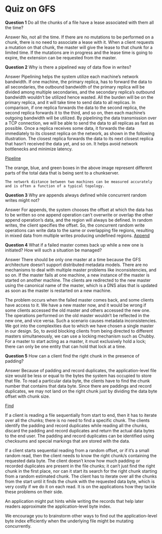 # Quiz on GFS


**Question 1**
Do all the chunks of a file have a lease associated with them all the time?

Answer
No, not all the time. If there are no mutations to be performed on a chunk, there is no need to associate a lease with it. When a client requests a mutation on that chunk, the master will give the lease to that chunk for a limited time. If the mutations are in progress and the lease time is going to expire, the extension can be requested from the master.


**Question 2**
Why is there a pipelined way of data flow in writes?

Answer
Pipelining helps the system utilize each machine’s network bandwidth. If one machine, the primary replica, has to forward the data to all secondaries, the outbound bandwidth of the primary replica will be divided among multiple secondaries, and the secondary replica’s outbound bandwidth wouldn’t be utilized hence wasted. All the burden will be on the primary replica, and it will take time to send data to all replicas. In comparison, if one replica forwards the data to the second replica, the second replica forwards it to the third, and so on, then each machine’s outgoing bandwidth will be utilized. By pipelining the data transmission over a TCP connection, we will be able to send the data to all replicas as fast as possible. Once a replica receives some data, it forwards the data immediately to its closest replica on the network, as shown in the following illustration. The closest replica forwards the data to its next closest replica that hasn’t received the data yet, and so on. It helps avoid network bottlenecks and minimize latency.

[Pipeline](./flow.jpg)

The orange, blue, and green boxes in the above image represent different parts of the total data that is being sent to a chunkserver.
```
The network distance between two machines can be measured accurately and is often a function of a typical topology.
```




**Question 3**
Why are appends always defined while concurrent random writes might not?

Answer
For appends, the system chooses the offset at which the data has to be written so one append operation can’t overwrite or overlap the other append operation’s data, and the region will always be defined. In random writes, the client specifies the offset. So, the concurrent random write operations can write data to the same or overlapping file regions, resulting in mixed data from multiple writes producing undefined regions.
[Append](./append.jpg)



**Question 4**
What if a failed master comes back up while a new one is initiated? How will such a situation be managed?

Answer
There should be only one master at a time because the GFS architecture doesn’t support distributed metadata models. There are no mechanisms to deal with multiple master problems like inconsistencies, and so on. If the master fails at one machine, a new instance of the master is started on another machine. The clients are redirected to the new master using the canonical name of the master, which is a DNS alias that is updated as soon as the master is restarted on a new machine.

The problem occurs when the failed master comes back, and some clients have access to it. We have a new master now, and it would be wrong if some clients accessed the old master and others accessed the new one. The operations performed on the old master wouldn’t be reflected in the new one, and vice versa. Such a scenario causes metadata inconsistencies. We got into the complexities due to which we have chosen a single master in our design. So, to avoid blocking clients from being directed to different masters simultaneously, we can use a locking mechanism such as Chubby. For a master to start acting as a master, it must exclusively hold a lock; there can only be one entity that can hold that lock at a time.





**Question 5**
How can a client find the right chunk in the presence of padding?

Answer
Because of padding and record duplicates, the application-level file size would be less or equal to the bytes the system has occupied to store that file. To read a particular data byte, the clients have to find the chunk number that contains that data byte. Since there are paddings and record duplicates, we may not land on the right chunk just by dividing the data byte offset with chunk size.

[Find](./find.jpg)

If a client is reading a file sequentially from start to end, then it has to iterate over all the chunks; there is no need to find a specific chunk. The clients identify the padding and record duplicates while reading all the chunks, discard the padding and record duplicates and return the actual data bytes to the end user.
The padding and record duplicates can be identified using checksums and special markings that are stored with the data.

If a client starts sequential reading from a random offset, or if it’s a small random read, then the client needs to know the right chunk/s containing the requested data byte. The client doesn’t know how much padding or recorded duplicates are present in the file chunks; it can’t just find the right chunk in the first place, nor can it start its search for the right chunk starting from a random estimated chunk. The client has to iterate over all the chunks from the start until it finds the chunk with the requested data byte, which is very costly if we do it on each read. It is on the applications how they tackle these problems on their side.

An application might put hints while writing the records that help later readers approximate the application-level byte index.

We encourage you to brainstorm other ways to find out the application-level byte index efficiently when the underlying file might be mutating concurrently.
